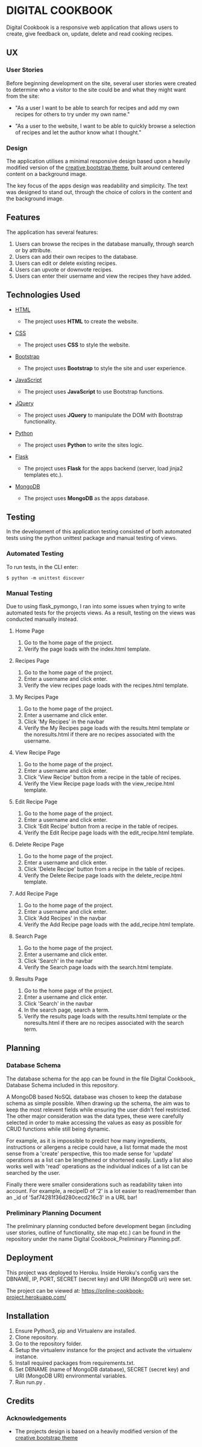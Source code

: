 # DIGITAL COOKBOOK 

Digital Cookbook is a responsive web application that allows users to create, give feedback on, update, delete and read cooking recipes.
 
## UX

### User Stories

Before beginning development on the site, several user stories were created to determine who a visitor to the site could be and what they might want from the site:

- "As a user I want to be able to search for recipes and add my own recipes for others to try under my own name."

- "As a user to the website, I want to be able to quickly browse a selection of recipes and let the author know what I thought."

### Design

The application utilises a minimal responsive design based upon a heavily modified version of the [creative bootstrap theme](https://startbootstrap.com/template-overviews/creative/), built around centered content on a background image. 

The key focus of the apps design was readability and simplicity. The text was designed to stand out, through the choice of colors in the content and the background image.

## Features

The application has several features:

1. Users can browse the recipes in the database manually, through search or by attribute.
2. Users can add their own recipes to the database.
3. Users can edit or delete existing recipes.
4. Users can upvote or downvote recipes.
5. Users can enter their username and view the recipes they have added.

## Technologies Used

- [HTML](https://www.w3.org/)
    - The project uses **HTML** to create the website.

- [CSS](https://www.w3.org/)
    - The project uses **CSS** to style the website.

- [Bootstrap](https://getbootstrap.com/docs/3.3/)
    - The project uses **Bootstrap** to style the site and user experience.

- [JavaScript](https://developer.mozilla.org/bm/docs/Web/JavaScript)
    - The project uses **JavaScript** to use Bootstrap functions.

- [JQuery](https://jquery.com/)
    - The project uses **JQuery** to manipulate the DOM with Bootstrap functionality.

- [Python](https://www.python.org/)
    - The project uses **Python** to write the sites logic.

- [Flask](http://flask.pocoo.org/)
    - The project uses **Flask** for the apps backend (server, load jinja2 templates etc.). 

- [MongoDB](https://www.mongodb.com/)
    - The project uses **MongoDB** as the apps database. 

## Testing

In the development of this application testing consisted of both automated tests using the python unittest package and manual testing of views.

### Automated Testing

 To run tests, in the CLI enter:
```
$ python -m unittest discover
``` 

### Manual Testing

Due to using flask_pymongo, I ran into some issues when trying to write automated tests for the projects views. As a result, testing on the views was conducted manually instead.

1. Home Page
    1. Go to the home page of the project.
    2. Verify the page loads with the index.html template.

2. Recipes Page
    1. Go to the home page of the project.
    2. Enter a username and click enter.
    3. Verify the view recipes page loads with the recipes.html template.

3. My Recipes Page
    1. Go to the home page of the project.
    2. Enter a username and click enter.
    3. Click 'My Recipes' in the navbar
    4. Verify the My Recipes page loads with the results.html template or the noresults.html if there are no recipes associated with the username.

4. View Recipe Page
    1. Go to the home page of the project.
    2. Enter a username and click enter.
    3. Click 'View Recipe' button from a recipe in the table of recipes.
    4. Verify the View Recipe page loads with the view_recipe.html template.

5. Edit Recipe Page
    1. Go to the home page of the project.
    2. Enter a username and click enter.
    3. Click 'Edit Recipe' button from a recipe in the table of recipes.
    4. Verify the Edit Recipe page loads with the edit_recipe.html template.

6. Delete Recipe Page
    1. Go to the home page of the project.
    2. Enter a username and click enter.
    3. Click 'Delete Recipe' button from a recipe in the table of recipes.
    4. Verify the Delete Recipe page loads with the delete_recipe.html template.

7. Add Recipe Page
    1. Go to the home page of the project.
    2. Enter a username and click enter.
    3. Click 'Add Recipes' in the navbar
    4. Verify the Add Recipe page loads with the add_recipe.html template.

8. Search Page
    1. Go to the home page of the project.
    2. Enter a username and click enter.
    3. Click 'Search' in the navbar
    4. Verify the Search page loads with the search.html template.

9. Results Page
    1. Go to the home page of the project.
    2. Enter a username and click enter.
    3. Click 'Search' in the navbar
    4. In the search page, search a term.
    5. Verify the results page loads with the results.html template or the noresults.html if there are no recipes associated with the search term.

## Planning

### Database Schema

The database schema for the app can be found in the file Digital Cookbook_ Database Schema included in this repository.

A MongoDB based NoSQL database was chosen to keep the database schema as simple possible. When drawing up the schema, the aim was to keep the most relevent fields while ensuring the user didn't feel restricted. The other major consideration was the data types, these were carefully selected in order to make accessing the values as easy as possible for CRUD functions while still being dynamic. 

For example, as it is impossible to predict how many ingredients, instructions or allergens a recipe could have, a list format made the most sense from a 'create' perspective, this too made sense for 'update' operations as a list can be lengthened or shortened easily. Lastly a list also works well with 'read' operations as the individual indices of a list can be searched by the user.

Finally there were smaller considerations such as readability taken into account. For example, a recipeID of '2' is a lot easier to read/remember than an _id of '5af74281f36d280cecd216c3' in a URL bar!

### Preliminary Planning Document

The preliminary planning conducted before development began (including user stories, outline of functionality, site map etc.) can be found in the repository under the name Digital Cookbook_Preliminary Planning.pdf.

## Deployment

This project was deployed to Heroku. Inside Heroku's config vars the DBNAME, IP, PORT, SECRET (secret key) and URI (MongoDB uri) were set. 

The project can be viewed at: <https://online-cookbook-project.herokuapp.com/>

## Installation

1. Ensure Python3, pip and Virtualenv are installed.
2. Clone repository.
4. Go to the repository folder.
5. Setup the virtualenv instance for the project and activate the virtualenv instance. 
7. Install required packages from requirements.txt. 
8. Set DBNAME (name of MongoDB database), SECRET (secret key) and URI (MongoDB URI) environmental variables.
8. Run run.py .

## Credits

### Acknowledgements

- The projects design is based on a heavily modified version of the [creative bootstrap theme](https://startbootstrap.com/template-overviews/creative/)
